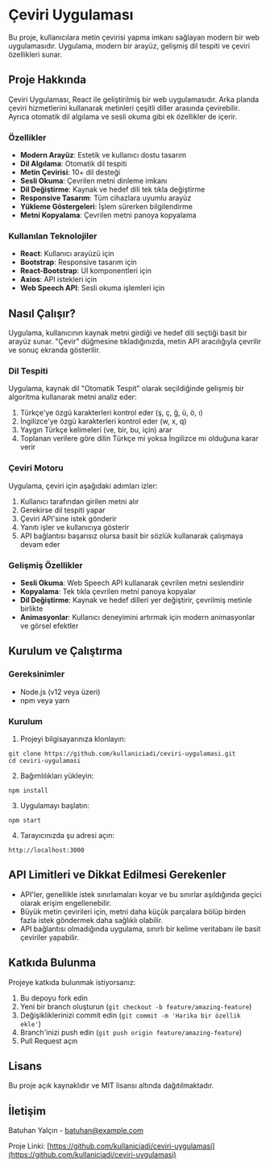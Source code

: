 # Çeviri Uygulaması

Bu proje, kullanıcılara metin çevirisi yapma imkanı sağlayan modern bir web uygulamasıdır. Uygulama, modern bir arayüz, gelişmiş dil tespiti ve çeviri özellikleri sunar.

## Proje Hakkında

Çeviri Uygulaması, React ile geliştirilmiş bir web uygulamasıdır. Arka planda çeviri hizmetlerini kullanarak metinleri çeşitli diller arasında çevirebilir. Ayrıca otomatik dil algılama ve sesli okuma gibi ek özellikler de içerir.

### Özellikler

- **Modern Arayüz**: Estetik ve kullanıcı dostu tasarım
- **Dil Algılama**: Otomatik dil tespiti
- **Metin Çevirisi**: 10+ dil desteği
- **Sesli Okuma**: Çevrilen metni dinleme imkanı
- **Dil Değiştirme**: Kaynak ve hedef dili tek tıkla değiştirme
- **Responsive Tasarım**: Tüm cihazlara uyumlu arayüz
- **Yükleme Göstergeleri**: İşlem sürerken bilgilendirme
- **Metni Kopyalama**: Çevrilen metni panoya kopyalama

### Kullanılan Teknolojiler

- **React**: Kullanıcı arayüzü için
- **Bootstrap**: Responsive tasarım için
- **React-Bootstrap**: UI komponentleri için
- **Axios**: API istekleri için
- **Web Speech API**: Sesli okuma işlemleri için

## Nasıl Çalışır?

Uygulama, kullanıcının kaynak metni girdiği ve hedef dili seçtiği basit bir arayüz sunar. "Çevir" düğmesine tıkladığınızda, metin API aracılığıyla çevrilir ve sonuç ekranda gösterilir.

### Dil Tespiti

Uygulama, kaynak dil "Otomatik Tespit" olarak seçildiğinde gelişmiş bir algoritma kullanarak metni analiz eder:

1. Türkçe'ye özgü karakterleri kontrol eder (ş, ç, ğ, ü, ö, ı)
2. İngilizce'ye özgü karakterleri kontrol eder (w, x, q)
3. Yaygın Türkçe kelimeleri (ve, bir, bu, için) arar
4. Toplanan verilere göre dilin Türkçe mi yoksa İngilizce mi olduğuna karar verir

### Çeviri Motoru

Uygulama, çeviri için aşağıdaki adımları izler:

1. Kullanıcı tarafından girilen metni alır
2. Gerekirse dil tespiti yapar
3. Çeviri API'sine istek gönderir
4. Yanıtı işler ve kullanıcıya gösterir
5. API bağlantısı başarısız olursa basit bir sözlük kullanarak çalışmaya devam eder

### Gelişmiş Özellikler

- **Sesli Okuma**: Web Speech API kullanarak çevrilen metni seslendirir
- **Kopyalama**: Tek tıkla çevrilen metni panoya kopyalar
- **Dil Değiştirme**: Kaynak ve hedef dilleri yer değiştirir, çevrilmiş metinle birlikte
- **Animasyonlar**: Kullanıcı deneyimini artırmak için modern animasyonlar ve görsel efektler

## Kurulum ve Çalıştırma

### Gereksinimler

- Node.js (v12 veya üzeri)
- npm veya yarn

### Kurulum

1. Projeyi bilgisayarınıza klonlayın:
```
git clone https://github.com/kullaniciadi/ceviri-uygulamasi.git
cd ceviri-uygulamasi
```

2. Bağımlılıkları yükleyin:
```
npm install
```

3. Uygulamayı başlatın:
```
npm start
```

4. Tarayıcınızda şu adresi açın:
```
http://localhost:3000
```

## API Limitleri ve Dikkat Edilmesi Gerekenler

- API'ler, genellikle istek sınırlamaları koyar ve bu sınırlar aşıldığında geçici olarak erişim engellenebilir.
- Büyük metin çevirileri için, metni daha küçük parçalara bölüp birden fazla istek göndermek daha sağlıklı olabilir.
- API bağlantısı olmadığında uygulama, sınırlı bir kelime veritabanı ile basit çeviriler yapabilir.

## Katkıda Bulunma

Projeye katkıda bulunmak istiyorsanız:

1. Bu depoyu fork edin
2. Yeni bir branch oluşturun (`git checkout -b feature/amazing-feature`)
3. Değişikliklerinizi commit edin (`git commit -m 'Harika bir özellik ekle'`)
4. Branch'inizi push edin (`git push origin feature/amazing-feature`)
5. Pull Request açın

## Lisans

Bu proje açık kaynaklıdır ve MIT lisansı altında dağıtılmaktadır.

## İletişim

Batuhan Yalçın - [batuhan@example.com](mailto:batuhan@example.com)

Proje Linki: [https://github.com/kullaniciadi/ceviri-uygulamasi](https://github.com/kullaniciadi/ceviri-uygulamasi)
